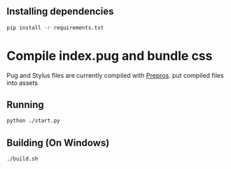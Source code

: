 ## Installing dependencies

```sh
pip install -r requirements.txt
```
# Compile index.pug and bundle css
Pug and Stylus files are currently compiled with [Prepros](https://prepros.io/downloads).
put compiled files into assets

## Running

```sh
python ./start.py
```

## Building (On Windows)

```sh
./build.sh
```